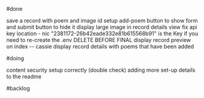 #done


save a record with poem and image id
setup add-poem button to show form and submit button to hide it
display large image in record details view
fix api key location - nic  "2381172-26b42eade332e81b615568b91" is the Key if you need to re-create the .env DELETE BEFORE FINAL
display record preview on index -- cassie
display record details with poems that have been added

#doing

content security setup correctly (double check)
adding more set-up details to the readme

#backlog
